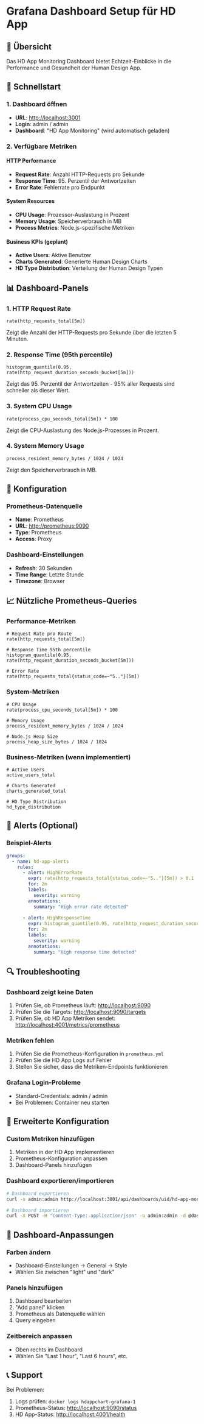 # Grafana Dashboard Setup für HD App

## 🎯 Übersicht

Das HD App Monitoring Dashboard bietet Echtzeit-Einblicke in die Performance und Gesundheit der Human Design App.

## 🚀 Schnellstart

### 1. Dashboard öffnen

- **URL**: [http://localhost:3001](http://localhost:3001)
- **Login**: admin / admin
- **Dashboard**: "HD App Monitoring" (wird automatisch geladen)

### 2. Verfügbare Metriken

#### HTTP Performance

- **Request Rate**: Anzahl HTTP-Requests pro Sekunde
- **Response Time**: 95. Perzentil der Antwortzeiten
- **Error Rate**: Fehlerrate pro Endpunkt

#### System Resources

- **CPU Usage**: Prozessor-Auslastung in Prozent
- **Memory Usage**: Speicherverbrauch in MB
- **Process Metrics**: Node.js-spezifische Metriken

#### Business KPIs (geplant)

- **Active Users**: Aktive Benutzer
- **Charts Generated**: Generierte Human Design Charts
- **HD Type Distribution**: Verteilung der Human Design Typen

## 📊 Dashboard-Panels

### 1. HTTP Request Rate

```promql
rate(http_requests_total[5m])
```

Zeigt die Anzahl der HTTP-Requests pro Sekunde über die letzten 5 Minuten.

### 2. Response Time (95th percentile)

```promql
histogram_quantile(0.95, rate(http_request_duration_seconds_bucket[5m]))
```

Zeigt das 95. Perzentil der Antwortzeiten - 95% aller Requests sind schneller als dieser Wert.

### 3. System CPU Usage

```promql
rate(process_cpu_seconds_total[5m]) * 100
```

Zeigt die CPU-Auslastung des Node.js-Prozesses in Prozent.

### 4. System Memory Usage

```promql
process_resident_memory_bytes / 1024 / 1024
```

Zeigt den Speicherverbrauch in MB.

## 🔧 Konfiguration

### Prometheus-Datenquelle

- **Name**: Prometheus
- **URL**: [http://prometheus:9090](http://prometheus:9090)
- **Type**: Prometheus
- **Access**: Proxy

### Dashboard-Einstellungen

- **Refresh**: 30 Sekunden
- **Time Range**: Letzte Stunde
- **Timezone**: Browser

## 📈 Nützliche Prometheus-Queries

### Performance-Metriken

```promql
# Request Rate pro Route
rate(http_requests_total[5m])

# Response Time 95th percentile
histogram_quantile(0.95, rate(http_request_duration_seconds_bucket[5m]))

# Error Rate
rate(http_requests_total{status_code=~"5.."}[5m])
```

### System-Metriken

```promql
# CPU Usage
rate(process_cpu_seconds_total[5m]) * 100

# Memory Usage
process_resident_memory_bytes / 1024 / 1024

# Node.js Heap Size
process_heap_size_bytes / 1024 / 1024
```

### Business-Metriken (wenn implementiert)

```promql
# Active Users
active_users_total

# Charts Generated
charts_generated_total

# HD Type Distribution
hd_type_distribution
```

## 🚨 Alerts (Optional)

### Beispiel-Alerts

```yaml
groups:
  - name: hd-app-alerts
    rules:
      - alert: HighErrorRate
        expr: rate(http_requests_total{status_code=~"5.."}[5m]) > 0.1
        for: 2m
        labels:
          severity: warning
        annotations:
          summary: "High error rate detected"
          
      - alert: HighResponseTime
        expr: histogram_quantile(0.95, rate(http_request_duration_seconds_bucket[5m])) > 2
        for: 2m
        labels:
          severity: warning
        annotations:
          summary: "High response time detected"
```

## 🔍 Troubleshooting

### Dashboard zeigt keine Daten

1. Prüfen Sie, ob Prometheus läuft: [http://localhost:9090](http://localhost:9090)
2. Prüfen Sie die Targets: [http://localhost:9090/targets](http://localhost:9090/targets)
3. Prüfen Sie, ob HD App Metriken sendet: [http://localhost:4001/metrics/prometheus](http://localhost:4001/metrics/prometheus)

### Metriken fehlen

1. Prüfen Sie die Prometheus-Konfiguration in `prometheus.yml`
2. Prüfen Sie die HD App Logs auf Fehler
3. Stellen Sie sicher, dass die Metriken-Endpoints funktionieren

### Grafana Login-Probleme

- Standard-Credentials: admin / admin
- Bei Problemen: Container neu starten

## 📝 Erweiterte Konfiguration

### Custom Metriken hinzufügen

1. Metriken in der HD App implementieren
2. Prometheus-Konfiguration anpassen
3. Dashboard-Panels hinzufügen

### Dashboard exportieren/importieren

```bash
# Dashboard exportieren
curl -u admin:admin http://localhost:3001/api/dashboards/uid/hd-app-monitoring > dashboard.json

# Dashboard importieren
curl -X POST -H "Content-Type: application/json" -u admin:admin -d @dashboard.json http://localhost:3001/api/dashboards/db
```

## 🎨 Dashboard-Anpassungen

### Farben ändern

- Dashboard-Einstellungen → General → Style
- Wählen Sie zwischen "light" und "dark"

### Panels hinzufügen

1. Dashboard bearbeiten
2. "Add panel" klicken
3. Prometheus als Datenquelle wählen
4. Query eingeben

### Zeitbereich anpassen

- Oben rechts im Dashboard
- Wählen Sie "Last 1 hour", "Last 6 hours", etc.

## 📞 Support

Bei Problemen:

1. Logs prüfen: `docker logs hdappchart-grafana-1`
2. Prometheus-Status: [http://localhost:9090/status](http://localhost:9090/status)
3. HD App-Status: [http://localhost:4001/health](http://localhost:4001/health)
